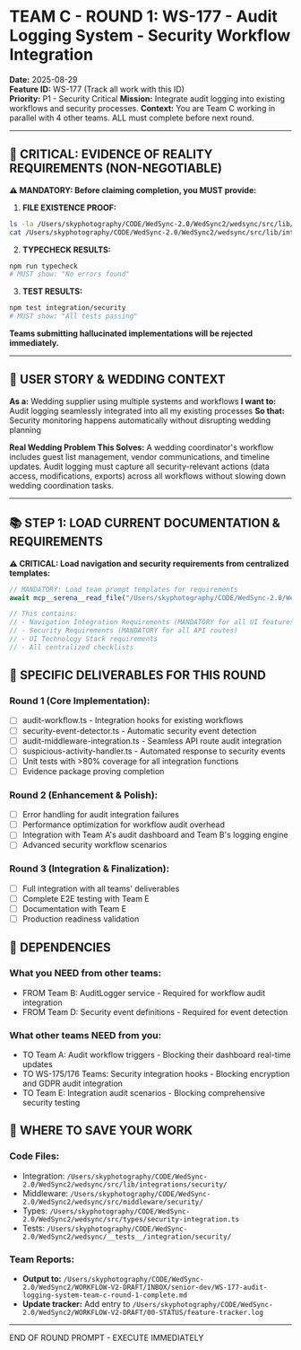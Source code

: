 # TEAM C - ROUND 1: WS-177 - Audit Logging System - Security Workflow Integration

**Date:** 2025-08-29  
**Feature ID:** WS-177 (Track all work with this ID)  
**Priority:** P1 - Security Critical
**Mission:** Integrate audit logging into existing workflows and security processes.
**Context:** You are Team C working in parallel with 4 other teams. ALL must complete before next round.

---

## 🚨 CRITICAL: EVIDENCE OF REALITY REQUIREMENTS (NON-NEGOTIABLE)

**⚠️ MANDATORY: Before claiming completion, you MUST provide:**

1. **FILE EXISTENCE PROOF:**
```bash
ls -la /Users/skyphotography/CODE/WedSync-2.0/WedSync2/wedsync/src/lib/integrations/security/
cat /Users/skyphotography/CODE/WedSync-2.0/WedSync2/wedsync/src/lib/integrations/security/audit-workflow.ts | head -20
```

2. **TYPECHECK RESULTS:**
```bash
npm run typecheck
# MUST show: "No errors found"
```

3. **TEST RESULTS:**
```bash
npm test integration/security
# MUST show: "All tests passing"
```

**Teams submitting hallucinated implementations will be rejected immediately.**

---

## 🎯 USER STORY & WEDDING CONTEXT

**As a:** Wedding supplier using multiple systems and workflows
**I want to:** Audit logging seamlessly integrated into all my existing processes
**So that:** Security monitoring happens automatically without disrupting wedding planning

**Real Wedding Problem This Solves:**
A wedding coordinator's workflow includes guest list management, vendor communications, and timeline updates. Audit logging must capture all security-relevant actions (data access, modifications, exports) across all workflows without slowing down wedding coordination tasks.

---

## 📚 STEP 1: LOAD CURRENT DOCUMENTATION & REQUIREMENTS

**⚠️ CRITICAL: Load navigation and security requirements from centralized templates:**

```typescript
// MANDATORY: Load team prompt templates for requirements
await mcp__serena__read_file("/Users/skyphotography/CODE/WedSync-2.0/WedSync2/WORKFLOW-V2-DRAFT/03-DEV-MANAGER/TEAM-PROMPT-TEMPLATES.md");

// This contains:
// - Navigation Integration Requirements (MANDATORY for all UI features)
// - Security Requirements (MANDATORY for all API routes)  
// - UI Technology Stack requirements
// - All centralized checklists
```

## 🎯 SPECIFIC DELIVERABLES FOR THIS ROUND

### Round 1 (Core Implementation):
- [ ] audit-workflow.ts - Integration hooks for existing workflows
- [ ] security-event-detector.ts - Automatic security event detection
- [ ] audit-middleware-integration.ts - Seamless API route audit integration
- [ ] suspicious-activity-handler.ts - Automated response to security events
- [ ] Unit tests with >80% coverage for all integration functions
- [ ] Evidence package proving completion

### Round 2 (Enhancement & Polish):
- [ ] Error handling for audit integration failures
- [ ] Performance optimization for workflow audit overhead
- [ ] Integration with Team A's audit dashboard and Team B's logging engine
- [ ] Advanced security workflow scenarios

### Round 3 (Integration & Finalization):
- [ ] Full integration with all teams' deliverables
- [ ] Complete E2E testing with Team E
- [ ] Documentation with Team E
- [ ] Production readiness validation

## 🔗 DEPENDENCIES

### What you NEED from other teams:
- FROM Team B: AuditLogger service - Required for workflow audit integration
- FROM Team D: Security event definitions - Required for event detection

### What other teams NEED from you:
- TO Team A: Audit workflow triggers - Blocking their dashboard real-time updates
- TO WS-175/176 Teams: Security integration hooks - Blocking encryption and GDPR audit integration
- TO Team E: Integration audit scenarios - Blocking comprehensive security testing

## 💾 WHERE TO SAVE YOUR WORK

### Code Files:
- Integration: `/Users/skyphotography/CODE/WedSync-2.0/WedSync2/wedsync/src/lib/integrations/security/`
- Middleware: `/Users/skyphotography/CODE/WedSync-2.0/WedSync2/wedsync/src/middleware/security/`
- Types: `/Users/skyphotography/CODE/WedSync-2.0/WedSync2/wedsync/src/types/security-integration.ts`
- Tests: `/Users/skyphotography/CODE/WedSync-2.0/WedSync2/wedsync/__tests__/integration/security/`

### Team Reports:
- **Output to:** `/Users/skyphotography/CODE/WedSync-2.0/WedSync2/WORKFLOW-V2-DRAFT/INBOX/senior-dev/WS-177-audit-logging-system-team-c-round-1-complete.md`
- **Update tracker:** Add entry to `/Users/skyphotography/CODE/WedSync-2.0/WedSync2/WORKFLOW-V2-DRAFT/00-STATUS/feature-tracker.log`

---

END OF ROUND PROMPT - EXECUTE IMMEDIATELY
